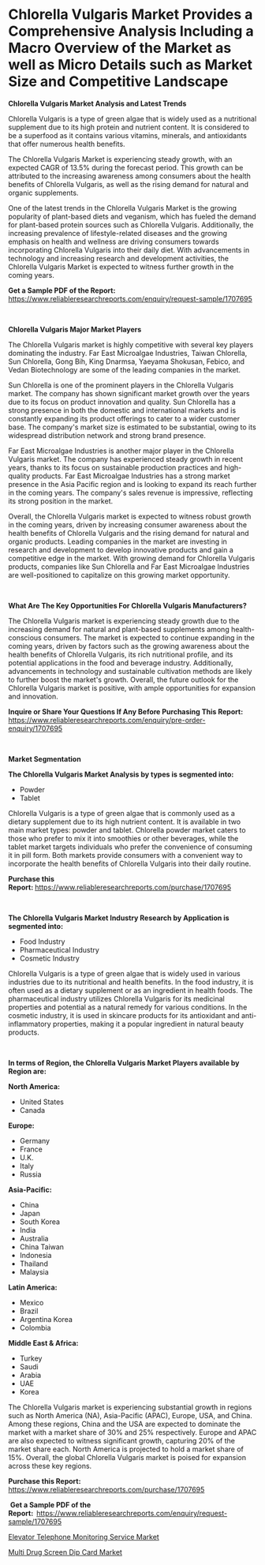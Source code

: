 <p><h1>Chlorella Vulgaris Market Provides a Comprehensive Analysis Including a Macro Overview of the Market as well as Micro Details such as Market Size and Competitive Landscape</h1></p><p><strong>Chlorella Vulgaris Market Analysis and Latest Trends</strong></p>
<p><p>Chlorella Vulgaris is a type of green algae that is widely used as a nutritional supplement due to its high protein and nutrient content. It is considered to be a superfood as it contains various vitamins, minerals, and antioxidants that offer numerous health benefits.</p><p>The Chlorella Vulgaris Market is experiencing steady growth, with an expected CAGR of 13.5% during the forecast period. This growth can be attributed to the increasing awareness among consumers about the health benefits of Chlorella Vulgaris, as well as the rising demand for natural and organic supplements.</p><p>One of the latest trends in the Chlorella Vulgaris Market is the growing popularity of plant-based diets and veganism, which has fueled the demand for plant-based protein sources such as Chlorella Vulgaris. Additionally, the increasing prevalence of lifestyle-related diseases and the growing emphasis on health and wellness are driving consumers towards incorporating Chlorella Vulgaris into their daily diet. With advancements in technology and increasing research and development activities, the Chlorella Vulgaris Market is expected to witness further growth in the coming years.</p></p>
<p><strong>Get a Sample PDF of the Report:&nbsp;</strong> <a href="https://www.reliableresearchreports.com/enquiry/request-sample/1707695">https://www.reliableresearchreports.com/enquiry/request-sample/1707695</a></p>
<p>&nbsp;</p>
<p><strong>Chlorella Vulgaris Major Market Players</strong></p>
<p><p>The Chlorella Vulgaris market is highly competitive with several key players dominating the industry. Far East Microalgae Industries, Taiwan Chlorella, Sun Chlorella, Gong Bih, King Dnarmsa, Yaeyama Shokusan, Febico, and Vedan Biotechnology are some of the leading companies in the market.</p><p>Sun Chlorella is one of the prominent players in the Chlorella Vulgaris market. The company has shown significant market growth over the years due to its focus on product innovation and quality. Sun Chlorella has a strong presence in both the domestic and international markets and is constantly expanding its product offerings to cater to a wider customer base. The company's market size is estimated to be substantial, owing to its widespread distribution network and strong brand presence.</p><p>Far East Microalgae Industries is another major player in the Chlorella Vulgaris market. The company has experienced steady growth in recent years, thanks to its focus on sustainable production practices and high-quality products. Far East Microalgae Industries has a strong market presence in the Asia Pacific region and is looking to expand its reach further in the coming years. The company's sales revenue is impressive, reflecting its strong position in the market.</p><p>Overall, the Chlorella Vulgaris market is expected to witness robust growth in the coming years, driven by increasing consumer awareness about the health benefits of Chlorella Vulgaris and the rising demand for natural and organic products. Leading companies in the market are investing in research and development to develop innovative products and gain a competitive edge in the market. With growing demand for Chlorella Vulgaris products, companies like Sun Chlorella and Far East Microalgae Industries are well-positioned to capitalize on this growing market opportunity.</p></p>
<p>&nbsp;</p>
<p><strong>What Are The Key Opportunities For Chlorella Vulgaris Manufacturers?</strong></p>
<p><p>The Chlorella Vulgaris market is experiencing steady growth due to the increasing demand for natural and plant-based supplements among health-conscious consumers. The market is expected to continue expanding in the coming years, driven by factors such as the growing awareness about the health benefits of Chlorella Vulgaris, its rich nutritional profile, and its potential applications in the food and beverage industry. Additionally, advancements in technology and sustainable cultivation methods are likely to further boost the market's growth. Overall, the future outlook for the Chlorella Vulgaris market is positive, with ample opportunities for expansion and innovation.</p></p>
<p><strong>Inquire or Share Your Questions If Any Before Purchasing This Report:</strong> <a href="https://www.reliableresearchreports.com/enquiry/pre-order-enquiry/1707695">https://www.reliableresearchreports.com/enquiry/pre-order-enquiry/1707695</a></p>
<p>&nbsp;</p>
<p><strong>Market Segmentation</strong></p>
<p><strong>The Chlorella Vulgaris Market Analysis by types is segmented into:</strong></p>
<p><ul><li>Powder</li><li>Tablet</li></ul></p>
<p><p>Chlorella Vulgaris is a type of green algae that is commonly used as a dietary supplement due to its high nutrient content. It is available in two main market types: powder and tablet. Chlorella powder market caters to those who prefer to mix it into smoothies or other beverages, while the tablet market targets individuals who prefer the convenience of consuming it in pill form. Both markets provide consumers with a convenient way to incorporate the health benefits of Chlorella Vulgaris into their daily routine.</p></p>
<p><strong>Purchase this Report:&nbsp;</strong><a href="https://www.reliableresearchreports.com/purchase/1707695">https://www.reliableresearchreports.com/purchase/1707695</a></p>
<p>&nbsp;</p>
<p><strong>The Chlorella Vulgaris Market Industry Research by Application is segmented into:</strong></p>
<p><ul><li>Food Industry</li><li>Pharmaceutical Industry</li><li>Cosmetic Industry</li></ul></p>
<p><p>Chlorella Vulgaris is a type of green algae that is widely used in various industries due to its nutritional and health benefits. In the food industry, it is often used as a dietary supplement or as an ingredient in health foods. The pharmaceutical industry utilizes Chlorella Vulgaris for its medicinal properties and potential as a natural remedy for various conditions. In the cosmetic industry, it is used in skincare products for its antioxidant and anti-inflammatory properties, making it a popular ingredient in natural beauty products.</p></p>
<p>&nbsp;</p>
<p><strong>In terms of Region, the Chlorella Vulgaris Market Players available by Region are:</strong></p>
<p>
    <p> <strong> North America: </strong>
        <ul>
            <li>United States</li>
            <li>Canada</li>
        </ul>
        </p> 
    <p> <strong> Europe: </strong>
        <ul>
            <li>Germany</li>
            <li>France</li>
            <li>U.K.</li>
            <li>Italy</li>
            <li>Russia</li>
        </ul>
        </p> 
    <p> <strong> Asia-Pacific: </strong>
        <ul>
            <li>China</li>
            <li>Japan</li>
            <li>South Korea</li>
            <li>India</li>
            <li>Australia</li>
            <li>China Taiwan</li>
            <li>Indonesia</li>
            <li>Thailand</li>
            <li>Malaysia</li>
        </ul>
        </p> 
    <p> <strong> Latin America: </strong>
        <ul>
            <li>Mexico</li>
            <li>Brazil</li>
            <li>Argentina Korea</li>
            <li>Colombia</li>
        </ul>
        </p> 
    <p> <strong> Middle East & Africa: </strong>
        <ul>
            <li>Turkey</li>
            <li>Saudi</li>
            <li>Arabia</li>
            <li>UAE</li>
            <li>Korea</li>
        </ul>
    </p>
    </p>
<p><p>The Chlorella Vulgaris market is experiencing substantial growth in regions such as North America (NA), Asia-Pacific (APAC), Europe, USA, and China. Among these regions, China and the USA are expected to dominate the market with a market share of 30% and 25% respectively. Europe and APAC are also expected to witness significant growth, capturing 20% of the market share each. North America is projected to hold a market share of 15%. Overall, the global Chlorella Vulgaris market is poised for expansion across these key regions.</p></p>
<p><strong>Purchase this Report: </strong><a href="https://www.reliableresearchreports.com/purchase/1707695">https://www.reliableresearchreports.com/purchase/1707695</a></p>
<p>&nbsp;<strong>Get a Sample PDF of the Report:&nbsp;&nbsp;</strong><a href="https://www.reliableresearchreports.com/enquiry/request-sample/1707695">https://www.reliableresearchreports.com/enquiry/request-sample/1707695</a></p>
<p><strong></strong></p>
<p><p><a href="https://issuu.com/reportprime-2/docs/elevator-telephone-monitoring-service-market-size-">Elevator Telephone Monitoring Service Market</a></p><p><a href="https://issuu.com/reportprime-2/docs/multi-drug-screen-dip-card-market-size-2030.pptx">Multi Drug Screen Dip Card Market</a></p></p>